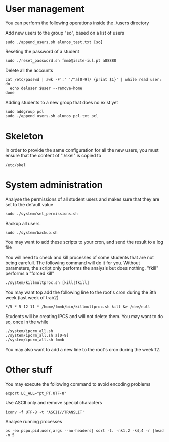 # User management
You can perform the following operations inside the ./users directory   

Add new users to the group "so", based on a list of users    

    sudo ./append_users.sh alunos_test.txt [so]

Reseting the password of a student 

    sudo ./reset_password.sh fmmb@iscte-iul.pt a88888
   
Delete all the accounts 

    cat /etc/passwd | awk -F':' '/^a[0-9]/ {print $1}' | while read user; do
      echo deluser $user --remove-home
    done
   
Adding students to a new group that does no exist yet 

    sudo addgroup pcl
    sudo ./append_users.sh alunos_pcl.txt pcl
   

# Skeleton

In order to provide the same configuration for all the new users, you must ensure that the content of "./skel" is copied to

	/etc/skel


# System administration

Analyse the permissions of all student users and makes sure that they are set to the default value

	sudo ./system/set_permissions.sh

Backup all users
	
	sudo ./system/backup.sh

You may want to add these scripts to your cron, and send the result to a log file


You will need to check and kill processes of some students that are not being carefull. The following command will do it for you. Without parameters, the script only performs the analysis but does nothing. "fkill" performs a "forced kill"
	
	./system/killmultproc.sh [kill|fkill]

You may want top add the following line to the root's cron during the 8th week (last week of trab2)

	*/5 * 5-12 11 * /home/fmmb/bin/killmultproc.sh kill &> /dev/null

Students will be creating IPCS and will not delete them. You may want to do so, once in the while

	./system/ipcrm_all.sh
	./system/ipcrm_all.sh a[0-9]
	./system/ipcrm_all.sh fmmb

You may also want to add a new line to the root's cron during the week 12.

# Other stuff

You may execute the following command to avoid encoding problems

    export LC_ALL="pt_PT.UTF-8"

Use ASCII only and remove special characters 

    iconv -f UTF-8 -t 'ASCII//TRANSLIT'
   
Analyse running processes 

    ps -eo pcpu,pid,user,args --no-headers| sort -t. -nk1,2 -k4,4 -r |head -n 5


